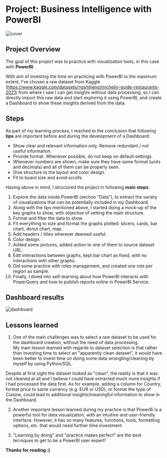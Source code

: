 # Project: Business Intelligence with PowerBI
![cover](cover.jpg)

## Project Overview
The goal of this project was to practice with visualization tools, in this case with **PowerBI**.

With aim of investing the time on practicing with PowerBI to the maximum extent, I've chosen a raw dataset from Kaggle (https://www.kaggle.com/datasets/ngshiheng/michelin-guide-restaurants-2021) from where I saw I can get insights without data processing, so I can directly import this raw data and start exploring it using PowerBI, and create a Dashboard to show these insights derived from the data.

## Steps 
As part of my learning process, I reached to the conclusion that following **tips** are important before and during the development of a Dashboard:
- Show clear and relevant information only. Remove redundant / not useful information.
- Provide format. Whenever possible, do not keep on default settings.
- Whenever numbers are shown, make sure they have same format (units and decimals) and all of them can be properly seen.
- Give structure to the layout and color design.
- Fit to board size and avoid scrolls.

Having above in mind, I structured the project in following **main steps**:
1. Explore the data inside PowerBI (section "Data"), to extract the variety of visualizations that can be potentially included in my Dashboard.
2. Along with the tips mentioned above, I started doing a mock-up of the key graphs to show, with objective of setting the main structure. 
3. Format and filter the data to show. 
4. Fit everything to size and format the graphs plotted: slicers, cards, bar chart, donut chart, map.
5. Add headers / titles wherever deemed useful. 
6. Color design.
7. Added some pictures, added action to one of them to source dataset URL.
8. Edit interactions between graphs, kept bar chart as fixed, with no interactions with other graphs.
9. Did some practice with roles management, and created one role per region as sample. 
10. Finally, I dived into self-learning about how PowerBI interacts with PowerQuery and how to publish reports online in PowerBI Service.

## Dashboard results
![dashboard](dashboard.JPG)

## Lessons learned

1. One of the main challenges was to select a raw dataset to be used for the dashboard creation, without the need of data processing.  
My main lesson learned with regards to dataset selection is that rather than investing time to select an "apparently clean dataset", it would have been better to invest time on doing some data wrangling/cleaning by myself by using Python/SQL.

Despite at first sight the dataset looked as "clean", the reality is that it was not cleaned at all and I believe I could have extracted much more insights if I had processed the data first. 
As for example, adding a column for Country, format price to same currency (e.g. EUR or USD), or format the type of Cuisine, could lead to additional insights/meaningful information to show in the Dashboard. 

2. Another important lesson learned during my practice is that PowerBi is a powerful tool for data visualization, with an intuitive and user-friendly interface.
However, it has so many features, functions, tools, formatting options, etc. that would need further time investment. 

3. "Learning by doing" and "practice makes perfect" are the best tecniques to get to be a PowerBI user expert!

**Thanks for reading :)**
